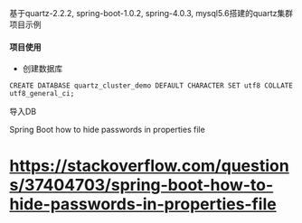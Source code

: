 基于quartz-2.2.2, spring-boot-1.0.2,  spring-4.0.3, mysql5.6搭建的quartz集群项目示例

#### 项目使用

- 创建数据库
```
CREATE DATABASE quartz_cluster_demo DEFAULT CHARACTER SET utf8 COLLATE utf8_general_ci;
```


导入DB


Spring Boot how to hide passwords in properties file
# https://stackoverflow.com/questions/37404703/spring-boot-how-to-hide-passwords-in-properties-file


